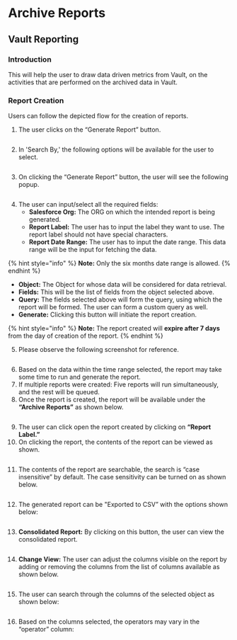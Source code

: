 # Archive Reports

## **Vault Reporting**

### **Introduction**

This will help the user to draw data driven metrics from Vault, on the activities that are performed on the archived data in Vault.

### **Report Creation**

Users can follow the depicted flow for the creation of reports.

1. The user clicks on the “Generate Report” button.

<figure><img src="../../../../.gitbook/assets/image (244).png" alt=""><figcaption></figcaption></figure>

2. In 'Search By,' the following options will be available for the user to select.

<figure><img src="../../../../.gitbook/assets/image (245).png" alt=""><figcaption></figcaption></figure>

3. On clicking the “Generate Report” button, the user will see the following popup.

<figure><img src="../../../../.gitbook/assets/image (246).png" alt=""><figcaption></figcaption></figure>

4. The user can input/select all the required fields:
   * **Salesforce Org:** The ORG on which the intended report is being generated.
   * **Report Label:** The user has to input the label they want to use. The report label should not have special characters.
   * **Report Date Range:** The user has to input the date range. This data range will be the input for fetching the data.

{% hint style="info" %}
**Note:** Only the six months date range is allowed.
{% endhint %}

* **Object:** The Object for whose data will be considered for data retrieval.
* **Fields:** This will be the list of fields from the object selected above.
* **Query:** The fields selected above will form the query, using which the report will be formed. The user can form a custom query as well.
* **Generate:** Clicking this button will initiate the report creation.

{% hint style="info" %}
**Note:** The report created will **expire after 7 days** from the day of creation of the report.
{% endhint %}

5. Please observe the following screenshot for reference.

<figure><img src="../../../../.gitbook/assets/image (247).png" alt=""><figcaption></figcaption></figure>

6. Based on the data within the time range selected, the report may take some time to run and generate the report.
7. If multiple reports were created: Five reports will run simultaneously, and the rest will be queued.
8. Once the report is created, the report will be available under the **“Archive Reports”** as shown below.

<figure><img src="../../../../.gitbook/assets/image (248).png" alt=""><figcaption></figcaption></figure>

9. The user can click open the report created by clicking on **“Report Label.”**
10. On clicking the report, the contents of the report can be viewed as shown.

<figure><img src="../../../../.gitbook/assets/image (250).png" alt=""><figcaption></figcaption></figure>

11. The contents of the report are searchable, the search is “case insensitive” by default. The case sensitivity can be turned on as shown below.

<figure><img src="../../../../.gitbook/assets/image (251).png" alt=""><figcaption></figcaption></figure>

12. The generated report can be "Exported to CSV” with the options shown below:

<figure><img src="../../../../.gitbook/assets/image (252).png" alt=""><figcaption></figcaption></figure>

13. **Consolidated Report:** By clicking on this button, the user can view the consolidated report.

<figure><img src="../../../../.gitbook/assets/image (253).png" alt=""><figcaption></figcaption></figure>

14. **Change View:** The user can adjust the columns visible on the report by adding or removing the columns from the list of columns available as shown below.

<figure><img src="../../../../.gitbook/assets/image (254).png" alt=""><figcaption></figcaption></figure>

15. The user can search through the columns of the selected object as shown below:

<figure><img src="../../../../.gitbook/assets/image (255).png" alt=""><figcaption></figcaption></figure>

16. Based on the columns selected, the operators may vary in the “operator” column:

<figure><img src="../../../../.gitbook/assets/image (256).png" alt=""><figcaption></figcaption></figure>
